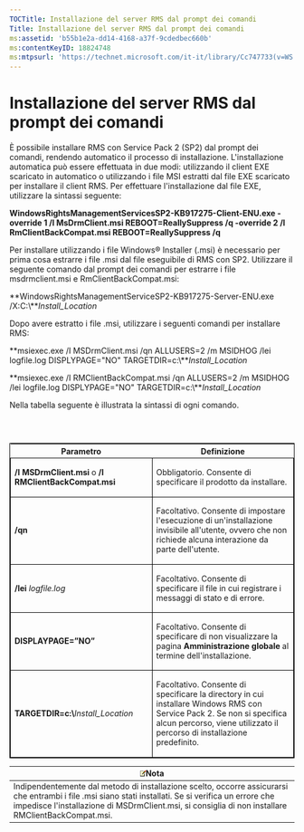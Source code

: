 ```yaml
---
TOCTitle: Installazione del server RMS dal prompt dei comandi
Title: Installazione del server RMS dal prompt dei comandi
ms:assetid: 'b55b1e2a-dd14-4168-a37f-9cdedbec660b'
ms:contentKeyID: 18824748
ms:mtpsurl: 'https://technet.microsoft.com/it-it/library/Cc747733(v=WS.10)'
---
```


Installazione del server RMS dal prompt dei comandi
===================================================

È possibile installare RMS con Service Pack 2 (SP2) dal prompt dei comandi, rendendo automatico il processo di installazione. L'installazione automatica può essere effettuata in due modi: utilizzando il client EXE scaricato in automatico o utilizzando i file MSI estratti dal file EXE scaricato per installare il client RMS. Per effettuare l'installazione dal file EXE, utilizzare la sintassi seguente:

**WindowsRightsManagementServicesSP2-KB917275-Client-ENU.exe -override 1 /I MsDrmClient.msi REBOOT=ReallySuppress /q -override 2 /I RmClientBackCompat.msi REBOOT=ReallySuppress /q**

Per installare utilizzando i file Windows® Installer (.msi) è necessario per prima cosa estrarre i file .msi dal file eseguibile di RMS con SP2. Utilizzare il seguente comando dal prompt dei comandi per estrarre i file msdrmclient.msi e RmClientBackCompat.msi:

**WindowsRightsManagementServiceSP2-KB917275-Server-ENU.exe /X:C:\\***Install\_Location*

Dopo avere estratto i file .msi, utilizzare i seguenti comandi per installare RMS:

**msiexec.exe /I MSDrmClient.msi /qn ALLUSERS=2 /m MSIDHOG /lei logfile.log DISPLYPAGE="NO" TARGETDIR=c:\\***Install\_Location*

**msiexec.exe /I RMClientBackCompat.msi /qn ALLUSERS=2 /m MSIDHOG /lei logfile.log DISPLYPAGE="NO" TARGETDIR=c:\\***Install\_Location*

Nella tabella seguente è illustrata la sintassi di ogni comando.

###  

<p> </p>
<table style="border:1px solid black;">
<colgroup>
<col width="50%" />
<col width="50%" />
</colgroup>
<thead>
<tr class="header">
<th>Parametro</th>
<th>Definizione</th>
</tr>
</thead>
<tbody>
<tr class="odd">
<td style="border:1px solid black;"><p><strong>/I MSDrmClient.msi</strong> o <strong>/I RMClientBackCompat.msi</strong></p></td>
<td style="border:1px solid black;"><p>Obbligatorio. Consente di specificare il prodotto da installare.</p></td>
</tr>
<tr class="even">
<td style="border:1px solid black;"><p><strong>/qn</strong></p></td>
<td style="border:1px solid black;"><p>Facoltativo. Consente di impostare l'esecuzione di un'installazione invisibile all'utente, ovvero che non richiede alcuna interazione da parte dell'utente.</p></td>
</tr>
<tr class="odd">
<td style="border:1px solid black;"><p><strong>/lei</strong> <em>logfile.log</em></p></td>
<td style="border:1px solid black;"><p>Facoltativo. Consente di specificare il file in cui registrare i messaggi di stato e di errore.</p></td>
</tr>
<tr class="even">
<td style="border:1px solid black;"><p><strong>DISPLAYPAGE=”NO”</strong></p></td>
<td style="border:1px solid black;"><p>Facoltativo. Consente di specificare di non visualizzare la pagina <strong>Amministrazione globale</strong> al termine dell'installazione.</p></td>
</tr>
<tr class="odd">
<td style="border:1px solid black;"><p><strong>TARGETDIR=c:\</strong><em>Install_Location</em></p></td>
<td style="border:1px solid black;"><p>Facoltativo. Consente di specificare la directory in cui installare Windows RMS con Service Pack 2. Se non si specifica alcun percorso, viene utilizzato il percorso di installazione predefinito.</p></td>
</tr>
</tbody>
</table>
  
| ![](images/Cc747733.note(WS.10).gif)Nota                                                                                                                                                                                        |  
|--------------------------------------------------------------------------------------------------------------------------------------------------------------------------------------------------------------------------------------------------------------|  
| Indipendentemente dal metodo di installazione scelto, occorre assicurarsi che entrambi i file .msi siano stati installati. Se si verifica un errore che impedisce l'installazione di MSDrmClient.msi, si consiglia di non installare RMClientBackCompat.msi. |
